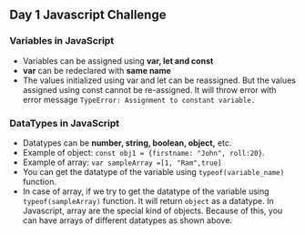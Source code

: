 ## Day 1 Javascript Challenge
### Variables in JavaScript
- Variables can be assigned using **var, let and const**
- **var** can be redeclared with **same name** 
- The values initialized using var and let can be reassigned. But the values assigned using const cannot be re-assigned. It will throw error with error message  ` TypeError: Assignment to constant variable. `


### DataTypes in JavaScript
- Datatypes can be **number, string, boolean, object,** etc.
- Example of object: `const obj1 = {firstname: "John", roll:20}`.
- Example of array: `var sampleArray =[1, "Ram",true]`
- You can get the datatype of the variable using `typeof(variable_name)` function. 
- In case of array, if we try to get the datatype of the variable using `typeof(sampleArray)` function. It will return `object` as a datatype. In Javascript, array are the special kind of objects. Because of this, you can have arrays of different datatypes as shown above.
